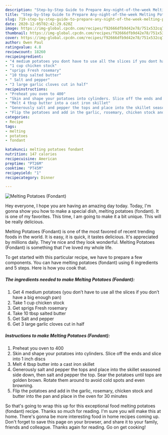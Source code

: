 ```yaml
---
description: "Step-by-Step Guide to Prepare Any-night-of-the-week Melting Potatoes (Fondant)"
title: "Step-by-Step Guide to Prepare Any-night-of-the-week Melting Potatoes (Fondant)"
slug: 719-step-by-step-guide-to-prepare-any-night-of-the-week-melting-potatoes-fondant
date: 2020-12-05T02:42:29.620Z
image: https://img-global.cpcdn.com/recipes/f92666dfb9d42e78/751x532cq70/melting-potatoes-fondant-recipe-main-photo.jpg
thumbnail: https://img-global.cpcdn.com/recipes/f92666dfb9d42e78/751x532cq70/melting-potatoes-fondant-recipe-main-photo.jpg
cover: https://img-global.cpcdn.com/recipes/f92666dfb9d42e78/751x532cq70/melting-potatoes-fondant-recipe-main-photo.jpg
author: Owen Paul
ratingvalue: 4.8
reviewcount: 18260
recipeingredient:
- "4 medium potatoes you dont have to use all the slices if you dont have a big enough pan"
- "1 cup chicken stock"
- "sprigs Fresh rosemary"
- "10 tbsp salted butter"
- " Salt and pepper"
- "3 large garlic cloves cut in half"
recipeinstructions:
- "Preheat you oven to 400"
- "Skin and shape your potatoes into cylinders. Slice off the ends and slice into 1 inch discs"
- "Melt 4 tbsp butter into a cast iron skillet"
- "Generously salt and pepper the tops and place into the skillet seasoned side down, then salt and pepper the top. Sear the potatoes until tops are golden brown. Rotate them around to avoid cold spots and even browning."
- "Flip the potatoes and add in the garlic, rosemary, chicken stock and butter into the pan and place in the oven for 30 minutes"
categories:
- Recipe
tags:
- melting
- potatoes
- fondant

katakunci: melting potatoes fondant 
nutrition: 147 calories
recipecuisine: American
preptime: "PT26M"
cooktime: "PT45M"
recipeyield: "1"
recipecategory: Dinner

---
```



![Melting Potatoes (Fondant)](https://img-global.cpcdn.com/recipes/f92666dfb9d42e78/751x532cq70/melting-potatoes-fondant-recipe-main-photo.jpg)

Hey everyone, I hope you are having an amazing day today. Today, I'm gonna show you how to make a special dish, melting potatoes (fondant). It is one of my favorites. This time, I am going to make it a bit unique. This will be really delicious.



Melting Potatoes (Fondant) is one of the most favored of recent trending foods in the world. It is easy, it is quick, it tastes delicious. It's appreciated by millions daily. They're nice and they look wonderful. Melting Potatoes (Fondant) is something that I've loved my whole life.


To get started with this particular recipe, we have to prepare a few components. You can have melting potatoes (fondant) using 6 ingredients and 5 steps. Here is how you cook that.

<!--inarticleads1-->

##### The ingredients needed to make Melting Potatoes (Fondant):

1. Get 4 medium potatoes (you don’t have to use all the slices if you don’t have a big enough pan)
1. Take 1 cup chicken stock
1. Get sprigs Fresh rosemary
1. Take 10 tbsp salted butter
1. Get  Salt and pepper
1. Get 3 large garlic cloves cut in half




<!--inarticleads2-->

##### Instructions to make Melting Potatoes (Fondant):

1. Preheat you oven to 400
1. Skin and shape your potatoes into cylinders. Slice off the ends and slice into 1 inch discs
1. Melt 4 tbsp butter into a cast iron skillet
1. Generously salt and pepper the tops and place into the skillet seasoned side down, then salt and pepper the top. Sear the potatoes until tops are golden brown. Rotate them around to avoid cold spots and even browning.
1. Flip the potatoes and add in the garlic, rosemary, chicken stock and butter into the pan and place in the oven for 30 minutes




So that's going to wrap this up for this exceptional food melting potatoes (fondant) recipe. Thanks so much for reading. I'm sure you will make this at home. There's gonna be more interesting food in home recipes coming up. Don't forget to save this page on your browser, and share it to your family, friends and colleague. Thanks again for reading. Go on get cooking!
